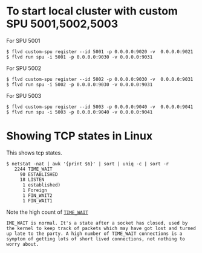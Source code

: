 # To start local cluster with custom SPU 5001,5002,5003

For SPU 5001
```
$ flvd custom-spu register --id 5001 -p 0.0.0.0:9020 -v  0.0.0.0:9021
$ flvd run spu -i 5001 -p 0.0.0.0:9030 -v 0.0.0.0:9031
```

For SPU 5002
```
$ flvd custom-spu register --id 5002 -p 0.0.0.0:9030 -v  0.0.0.0:9031
$ flvd run spu -i 5002 -p 0.0.0.0:9030 -v 0.0.0.0:9031
```

For SPU 5003
```
$ flvd custom-spu register --id 5003 -p 0.0.0.0:9040 -v  0.0.0.0:9041
$ flvd run spu -i 5003 -p 0.0.0.0:9040 -v 0.0.0.0:9041
```

# Showing TCP states in Linux

This shows tcp states.
```
$ netstat -nat | awk '{print $6}' | sort | uniq -c | sort -r
   2244 TIME_WAIT
     90 ESTABLISHED
     18 LISTEN
      1 established)
      1 Foreign
      1 FIN_WAIT2
      1 FIN_WAIT1
```

Note the high count of [`TIME_WAIT` ](https://serverfault.com/questions/23385/huge-amount-of-time-wait-connections-says-netstat)

```
IME_WAIT is normal. It's a state after a socket has closed, used by the kernel to keep track of packets which may have got lost and turned up late to the party. A high number of TIME_WAIT connections is a symptom of getting lots of short lived connections, not nothing to worry about.

```

